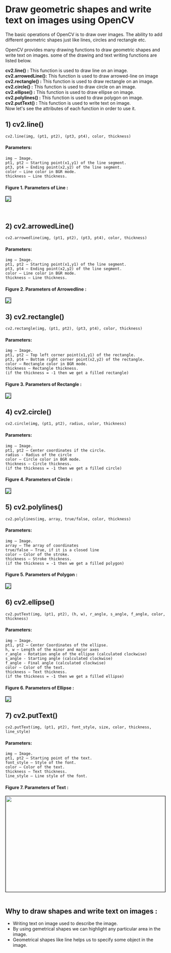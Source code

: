# Draw geometric shapes and write text on images using OpenCV

The basic operations of OpenCV is to draw over images. The ability to add different geometric shapes just like lines, circles and rectangle etc.
<p>OpenCV provides many drawing functions to draw geometric shapes and write text on images. some of the drawing and text writing functions are listed below.</p>


<section>
<b>cv2.line() :</b> This function is used to draw line on an image.<br>
<b>cv2.arrowedLine():</b> This function is used to draw arrowed-line on image<br>
<b>cv2.rectangle() :</b> This function is used to draw rectangle on an image.<br>
<b>cv2.circle() :</b> This function is used to draw circle on an image.<br>
<b>cv2.ellipse() :</b> This function is used to draw ellipse on image.<br>
<b>cv2.polylines() :</b> This function is used to draw polygon on image.<br>
<b>cv2.putText() :</b> This function is used to write text on image.<br>
</section>


<section class="main">
Now let's see the attributes of each function in order to use it.
</section>

## **1) cv2.line()**

    cv2.line(img, (pt1, pt2), (pt3, pt4), color, thickness)

 #### Parameters:
    img – Image.
    pt1, pt2 – Starting point(x1,y1) of the line segment.
    pt3, pt4 – Ending point(x2,y2) of the line segment.
    color – Line color in BGR mode.
    thickness – Line thickness.
    
#### Figure 1. Parameters of Line :

<img style= "border:1px solid black" src="SharedScreenshot.jpg">

<br>
<br>
<br>

## **2) cv2.arrowedLine()**

    cv2.arrowedline(img, (pt1, pt2), (pt3, pt4), color, thickness)

 #### Parameters:
    img – Image.
    pt1, pt2 – Starting point(x1,y1) of the line segment.
    pt3, pt4 – Ending point(x2,y2) of the line segment.
    color – Line color in BGR mode.
    thickness – Line thickness.
    
#### Figure 2. Parameters of Arrowedline :

<img style= "border:1px solid black" src="arrow.jpg">

## **3) cv2.rectangle()**

    cv2.rectangle(img, (pt1, pt2), (pt3, pt4), color, thickness)

 #### Parameters:
    img – Image.
    pt1, pt2 – Top left corner point(x1,y1) of the rectangle.
    pt3, pt4 – Bottom right corner point(x2,y2) of the rectangle.
    color – Rectangle color in BGR mode.
    thickness – Rectangle thickness.
    (if the thickness = -1 then we get a filled rectangle)
    
#### Figure 3. Parameters of Rectangle :

<img style= "border:1px solid black" src="rect2.jpg">


## **4) cv2.circle()**

    cv2.circle(img, (pt1, pt2), radius, color, thickness)

 #### Parameters:
    img – Image.
    pt1, pt2 – Center coordinates if the circle.
    radius - Radius of the circle
    color – Circle color in BGR mode.
    thickness – Circle thickness.
    (if the thickness = -1 then we get a filled circle)
    
#### Figure 4. Parameters of Circle :

<img style= "border:1px solid black" src="circle2.jpg">


## **5) cv2.polylines()**

    cv2.polylines(img, array, true/false, color, thickness)

 #### Parameters:
    img – Image.
    array – The array of coordinates
    true/false – True, if it is a closed line
    color – Color of the stroke.
    thickness – Stroke thickness.
    (if the thickness = -1 then we get a filled polygon)
#### Figure 5. Parameters of Polygon :

<img style= "border:1px solid black" src="poly2.jpg">


## **6) cv2.ellipse()**

    cv2.putText(img, (pt1, pt2), (h, w), r_angle, s_angle, f_angle, color, thickness)

 #### Parameters:
    img – Image.
    pt1, pt2 – Center Coordinates of the ellipse.
    h, w – Length of the minor and major axes
    r_angle - Rotation angle of the ellipse (calculated clockwise)
    s_angle - Starting angle (calculated clockwise)
    f_angle - Final angle (calculated clockwise)
    color – Color of the text.
    thickness – Text thickness.
    (if the thickness = -1 then we get a filled ellipse)
    
#### Figure 6. Parameters of Ellipse :

<img style= "border:1px solid black" src="ell.png">


## **7) cv2.putText()**

    cv2.putText(img, (pt1, pt2), font_style, size, color, thickness, line_style)

 #### Parameters:
    img – Image.
    pt1, pt2 – Starting point of the text.
    font_style – Style of the font.
    color – Color of the text.
    thickness – Text thickness.
    line_style – Line style of the font.
    
#### Figure 7. Parameters of Text :

<img style= "border:1px solid black" src="text.jpg" height=300px width=500px>

<br>
<br>

## Why to draw shapes and write text on images :

- Writing text on image used to describe the image.
- By using gemetrical shapes we can highlight any particular area in the image.
- Geometrical shapes like line helps us to specify some object in the image.

        






